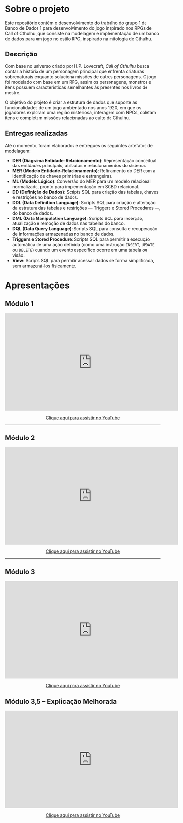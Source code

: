 # Sobre o projeto

Este repositório contém o desenvolvimento do trabalho do grupo 1 de Banco de Dados 1 para desenvolvimento do jogo inspirado nos RPGs de Call of Cthulhu, que consiste na modelagem e implementação de um banco de dados para um jogo no estilo RPG, inspirado na mitologia de Cthulhu.

## Descrição

Com base no universo criado por H.P. Lovecraft, *Call of Cthulhu* busca contar a história de um personagem principal que enfrenta criaturas sobrenaturais enquanto soluciona missões de outros personagens. O jogo foi modelado com base em um RPG, assim os personagens, monstros e itens possuem características semelhantes às presentes nos livros de mestre.

O objetivo do projeto é criar a estrutura de dados que suporte as funcionalidades de um jogo ambientado nos anos 1920, em que os jogadores exploram uma região misteriosa, interagem com NPCs, coletam itens e completam missões relacionadas ao culto de Cthulhu.

## Entregas realizadas

Até o momento, foram elaborados e entregues os seguintes artefatos de modelagem:

- **DER (Diagrama Entidade-Relacionamento)**: Representação conceitual das entidades principais, atributos e relacionamentos do sistema.
- **MER (Modelo Entidade-Relacionamento)**: Refinamento do DER com a identificação de chaves primárias e estrangeiras.
- **ML (Modelo Lógico)**: Conversão do MER para um modelo relacional normalizado, pronto para implementação em SGBD relacional.
- **DD (Definição de Dados)**: Scripts SQL para criação das tabelas, chaves e restrições no banco de dados.
- **DDL (Data Definition Language)**: Scripts SQL para criação e alteração da estrutura das tabelas e restrições — Triggers e Stored Procedures —, do banco de dados.
- **DML (Data Manipulation Language)**: Scripts SQL para inserção, atualização e remoção de dados nas tabelas do banco.
- **DQL (Data Query Language)**: Scripts SQL para consulta e recuperação de informações armazenadas no banco de dados.
- **Triggers e Stored Procedure**: Scripts SQL para permitir a execução automática de uma ação definida (como uma instrução `INSERT`, `UPDATE` ou `DELETE`) quando um evento específico ocorre em uma tabela ou visão.
- **View**: Scripts SQL para permitir acessar dados de forma simplificada, sem armazená-los fisicamente.

# Apresentações
## Módulo 1
<p style="text-align: center">
  <iframe width="560" height="315" src="https://www.youtube.com/embed/3iIDdbY61Yo" title="Entrega módulo 1 de SBD1" frameborder="0" allow="accelerometer; autoplay; clipboard-write; encrypted-media; gyroscope; picture-in-picture; web-share" allowfullscreen></iframe>
</p>

<p style="text-align: center"><a href="https://youtu.be/3iIDdbY61Yo" target="_blank">Clique aqui para assistir no YouTube</a></p>

---

## Módulo 2

<p style="text-align: center">
<iframe width="560" height="315" src="https://www.youtube.com/embed/y3V--2PIbYU" title="Entrega módulo 2 de SBD1" frameborder="0" allow="accelerometer; autoplay; clipboard-write; encrypted-media; gyroscope; picture-in-picture; web-share" referrerpolicy="strict-origin-when-cross-origin" allowfullscreen></iframe>

<p style="text-align: center"><a href="https://www.youtube.com/embed/y3V--2PIbYU" target="_blank">Clique aqui para assistir no YouTube</a></p>

---

## Módulo 3

<p style="text-align: center">
<iframe width="560" height="315" src="https://www.youtube.com/embed/VL6z5giL5TM" title="Entrega módulo 2 de SBD1" frameborder="0" allow="accelerometer; autoplay; clipboard-write; encrypted-media; gyroscope; picture-in-picture; web-share" referrerpolicy="strict-origin-when-cross-origin" allowfullscreen></iframe>

<p style="text-align: center"><a href="https://www.youtube.com/embed/VL6z5giL5TM" target="_blank">Clique aqui para assistir no YouTube</a></p>

## Módulo 3,5 – Explicação Melhorada

<p style="text-align: center">
<iframe width="560" height="315" src="https://www.youtube.com/embed/OvTNYiXnkLE" title="Entrega módulo 2 de SBD1" frameborder="0" allow="accelerometer; autoplay; clipboard-write; encrypted-media; gyroscope; picture-in-picture; web-share" referrerpolicy="strict-origin-when-cross-origin" allowfullscreen></iframe>

<p style="text-align: center"><a href="https://youtu.be/OvTNYiXnkLE" target="_blank">Clique aqui para assistir no YouTube</a></p>